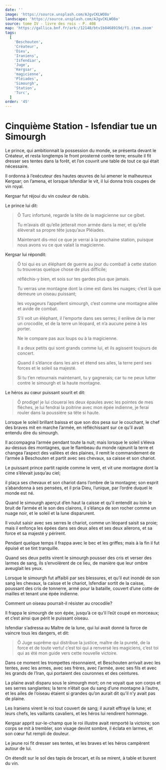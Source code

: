 ```yaml
---
date: ''
image: 'https://source.unsplash.com/AJgvCKLWO8o'
landscape: 'https://source.unsplash.com/AJgvCKLWO8o'
source: tome IV - livre des rois - P. 408
map: 'https://gallica.bnf.fr/ark:/12148/btv1b8468919d/f1.item.zoom'
tags:
  [
    'Beschouten',
    'Créateur',
    'Dieu',
    'Iraniens',
    'Isfendiar',
    'Juge',
    'Kergsar',
    'magicienne',
    'Pléiades',
    'Simourgh',
    'Station',
    'Turc',
  ]
order: '45'
---
```


# Cinquième Station - Isfendiar tue un Simourgh

Le prince, qui ambitionnait la possession du monde, se présenta devant le Créateur, et resta longtemps le front prosterné contre terre; ensuite il fit dresser ses tentes dans la forêt, et l’on couvrit une table de tout ce qui était nécessaire.

Il ordonna à l’exécuteur des hautes œuvres de lui amener le malheureux Kergsar; on l’amena, et lorsque Isfendiar le vit, il lui donna trois coupes de vin royal.

Kergsar fut réjoui du vin couleur de rubis.

Le prince lui dit:

> Ô Turc infortuné, regarde la tête de la magicienne sur ce gibet.
>
> Tu m’avais dit qu’elle jetterait mon armée dans la mer, et qu’elle élèverait sa propre tête jusqu’aux Pléiades.
>
> Maintenant dis-moi ce que je verrai à la prochaine station, puisque nous avons vu ce que valait la magicienne.

Kergsar lui répondit:

> Ô toi qui es un éléphant de guerre au jour du combat! à cette station tu trouveras quelque chose de plus difficile;
>
> réfléchis-y bien, et sois sur tes gardes plus que jamais.
>
> Tu verras une montagne dont la cime est dans les nuages; c’est là que demeure un oiseau puissant;
>
> les voyageurs l’appellent simourgh, c’est comme une montagne ailée et avide de combat.
>
> S’il voit un éléphant, il l’emporte dans ses serres; il enlève de la mer un crocodile, et de la terre un léopard, et n’a aucune peine à les porter.
>
> Ne le compare pas aux loups ou à la magicienne.
>
> Il a deux petits qui sont grands comme lui, et ils agissent toujours de concert.
>
> Quand il s’élance dans les airs et étend ses ailes, la terre perd ses forces et le soleil sa majesté.
>
> Si tu t’en retournais maintenant, tu y gagnerais; car tu ne peux lutter contre le simourgh et la haute montagne.

Le héros au cœur puissant sourit et dit:

> Ô prodige! je lui clouerai les deux épaules avec les pointes de mes flèches, je lui fendrai la poitrine avec mon épée indienne, je ferai rouler dans la poussière sa tête si haute.

Lorsque le soleil brillant baissa et que son dos pesa sur le couchant, le chef des braves mit en marche l’armée, en réfléchissant sur ce qu’il avait entendu dire du simourgh.

Il accompagna l’armée pendant toute la nuit; mais lorsque le soleil s’éleva au-dessus des montagnes, que le flambeau du monde rajeunit la terre et changea l’aspect des vallées et des plaines, il remit le commandement de l’armée à Beschouten et partit avec ses chevaux, sa caisse et son chariot.

Le puissant prince partit rapide comme le vent, et vit une montagne dont la cime s’élevait jusqu’au ciel;

il plaça ses chevaux et son chariot dans l’ombre de la montagne; son esprit s’abandonna à ses pensées, et il pria Dieu, l’unique, par l’ordre duquel le monde est né.

Quand le simourgh aperçut d’en haut la caisse et qu’il entendit au loin le bruit de l’armée et le son des clairons, il s’élança de son rocher comme un nuage noir, et le soleil et la lune disparurent.

Il voulut saisir avec ses serres le chariot, comme un léopard saisit sa proie; mais il enfonça les épées dans ses deux ailes et ses deux ailerons, et sa force et sa majesté y périrent.

Pendant quelque temps il frappa avec le bec et les griffes; mais à la fin il fut épuisé et se tint tranquille.

Quand ses deux petits virent le simourgh pousser des cris et verser des larmes de sang, ils s’envolèrent de ce lieu, de manière que leur ombre aveuglait les yeux.

Lorsque le simourgh fut affaibli par ses blessures, et qu’il eut inondé de son sang les chevaux, la caisse et le chariot, Isfendiar sortit de la caisse, poussant des cris de tonnerre, armé pour la bataille, couvert d’une cotte de mailles et tenant une épée indienne.

Comment un oiseau pourrait-il résister au crocodile?

Il frappa le simourgh de son épée, jusqu’à ce qu’il l’eût coupé en morceaux; et c’est ainsi que périt le puissant oiseau.

Isfendiar s’adressa au Maître de la lune, qui lui avait donné la force de vaincre tous les dangers, et dit:

> Ô Juge suprême qui distribue la justice, maître de la pureté, de la force et de toute vertu! c’est toi qui a renversé les magiciens, c’est toi qui as été mon guide vers cette nouvelle victoire.

Dans ce moment les trompettes résonnaient, et Beschouten arrivait avec les tentes, avec les armes, avec ses frères, avec l’armée, avec ses fils et avec les grands de l’Iran, qui portaient des couronnes et des ceintures.

La plaine avait disparu sous le simourgh mort; on ne voyait que son corps et ses serres sanglantes; la terre n’était que du sang d’une montagne à l’autre, et les ailes de l’oiseau étaient si grandes qu’on aurait dit qu’il n’y avait pas de plaine.

Les Iraniens virent le roi tout couvert de sang; il aurait effrayé la lune; et leurs chefs, les vaillants cavaliers, et les héros lui rendirent hommage.

Kergsar apprit sur-le-champ que le roi illustre avait remporté la victoire; son corps se mit à trembler, son visage devint sombre, il éclata en larmes, et son cœur fut rempli de douleur.

Le jeune roi fit dresser ses tentes, et les braves et les héros campèrent autour de lui.

On étendit sur le sol des tapis de brocart, et ils se mirent, à table et burent du vin.
